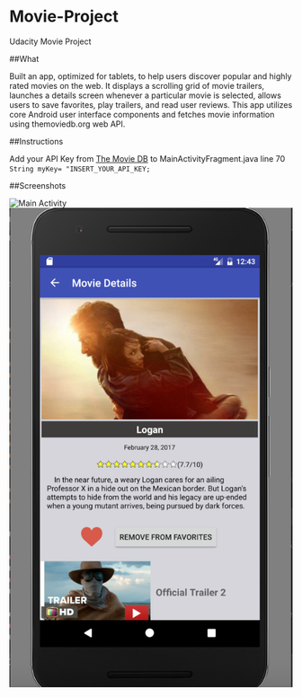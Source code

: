 # Movie-Project
Udacity Movie Project

##What

Built an app, optimized for tablets, to help users discover popular and highly rated movies on the web. It displays a scrolling grid of movie trailers, launches a details screen whenever a particular movie is selected, allows users to save favorites, play trailers, and read user reviews. This app utilizes core Android user interface components and fetches movie information using themoviedb.org web API.


##Instructions

Add your API Key from [The Movie DB](https://www.themoviedb.org/)
to MainActivityFragment.java line 70 `String myKey= "INSERT_YOUR_API_KEY;`

##Screenshots

![Main Activity](https://raw.github.com/lucasv94/Movie-Project/screenshots/main_activity.png)
![Detail Activity](https://github.com/LucasV94/Movie-Project/blob/master/screenshots/Detail_Activity.png)
